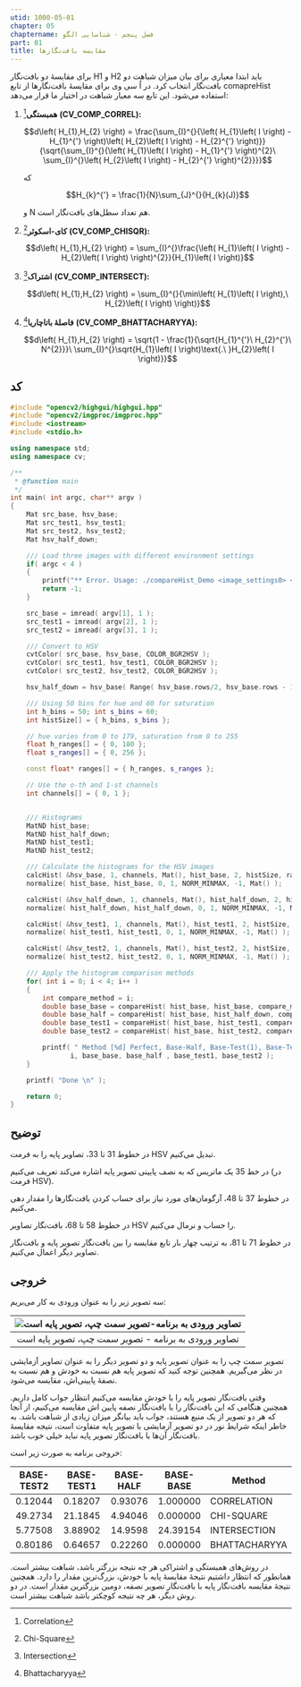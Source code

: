 ```yaml
---
utid: 1000-05-01
chapter: 05
chaptername: فصل پنجم - شناسایی الگو
part: 01
title: مقایسه بافت‌نگارها
---
```


برای مقایسهٔ دو بافت‌نگار H1 و H2 باید ابتدا معیاری برای بیان میزان شباهت دو بافت‌نگار انتخاب کرد. در اُ سی وی برای مقایسهٔ بافت‌نگارها از تابع comapreHist استفاده می‌شود. این تابع سه معیار شباهت در اختیار ما قرار می‌دهد:

1. **همبستگی**[^a] **(CV\_COMP\_CORREL):**

   $$d\left( H_{1},H_{2} \right) = \frac{\sum_{I}^{}{\left( H_{1}\left( I \right) - H_{1}^{'} \right)\left( H_{2}\left( I \right) - H_{2}^{'} \right)}}{\sqrt{\sum_{I}^{}{\left( H_{1}\left( I \right) - H_{1}^{'} \right)^{2}\ \sum_{I}^{}\left( H_{2}\left( I \right) - H_{2}^{'} \right)^{2}}}}$$

   که

   $$H_{k}^{'} = \frac{1}{N}\sum_{J}^{}{H_{k}(J)}$$

   و N هم تعداد سطل‌های بافت‌نگار است.


2. **کای-اسکوئر**[^b] **(CV\_COMP\_CHISQR):**

   $$d\left( H_{1},H_{2} \right) = \sum_{I}^{}\frac{\left( H_{1}\left( I \right) - H_{2}\left( I \right) \right)^{2}}{H_{1}\left( I \right)}$$


3. **اشتراک**[^c] **(CV\_COMP\_INTERSECT):**

   $$d\left( H_{1},H_{2} \right) = \sum_{I}^{}{\min\left( H_{1}\left( I \right),\ H_{2}\left( I \right) \right)}$$


4. **فاصلهٔ باتاچاریا**[^d] **(CV\_COMP\_BHATTACHARYYA):**

   $$d\left( H_{1},H_{2} \right) = \sqrt{1 - \frac{1}{\sqrt{H_{1}^{'}\ H_{2}^{'}\ N^{2}}}\ \sum_{I}^{}\sqrt{H_{1}\left( I \right)\text{.\ }H_{2}\left( I \right)}}$$

[^a]: Correlation

[^b]: Chi-Square

[^c]: Intersection

[^d]: Bhattacharyya



## کد

```c++
#include "opencv2/highgui/highgui.hpp"
#include "opencv2/imgproc/imgproc.hpp"
#include <iostream>
#include <stdio.h>

using namespace std;
using namespace cv;

/**
 * @function main
 */
int main( int argc, char** argv )
{
    Mat src_base, hsv_base;
    Mat src_test1, hsv_test1;
    Mat src_test2, hsv_test2;
    Mat hsv_half_down;

    /// Load three images with different environment settings
    if( argc < 4 )
    {
        printf("** Error. Usage: ./compareHist_Demo <image_settings0> <image_setting1> <image_settings2>\n");
        return -1;
    }

    src_base = imread( argv[1], 1 );
    src_test1 = imread( argv[2], 1 );
    src_test2 = imread( argv[3], 1 );

    /// Convert to HSV
    cvtColor( src_base, hsv_base, COLOR_BGR2HSV );
    cvtColor( src_test1, hsv_test1, COLOR_BGR2HSV );
    cvtColor( src_test2, hsv_test2, COLOR_BGR2HSV );

    hsv_half_down = hsv_base( Range( hsv_base.rows/2, hsv_base.rows - 1 ), Range( 0, hsv_base.cols - 1 ) );

    /// Using 50 bins for hue and 60 for saturation
    int h_bins = 50; int s_bins = 60;
    int histSize[] = { h_bins, s_bins };

    // hue varies from 0 to 179, saturation from 0 to 255
    float h_ranges[] = { 0, 180 };
    float s_ranges[] = { 0, 256 };

    const float* ranges[] = { h_ranges, s_ranges };

    // Use the o-th and 1-st channels
    int channels[] = { 0, 1 };


    /// Histograms
    MatND hist_base;
    MatND hist_half_down;
    MatND hist_test1;
    MatND hist_test2;

    /// Calculate the histograms for the HSV images
    calcHist( &hsv_base, 1, channels, Mat(), hist_base, 2, histSize, ranges, true, false );
    normalize( hist_base, hist_base, 0, 1, NORM_MINMAX, -1, Mat() );

    calcHist( &hsv_half_down, 1, channels, Mat(), hist_half_down, 2, histSize, ranges, true, false );
    normalize( hist_half_down, hist_half_down, 0, 1, NORM_MINMAX, -1, Mat() );

    calcHist( &hsv_test1, 1, channels, Mat(), hist_test1, 2, histSize, ranges, true, false );
    normalize( hist_test1, hist_test1, 0, 1, NORM_MINMAX, -1, Mat() );

    calcHist( &hsv_test2, 1, channels, Mat(), hist_test2, 2, histSize, ranges, true, false );
    normalize( hist_test2, hist_test2, 0, 1, NORM_MINMAX, -1, Mat() );

    /// Apply the histogram comparison methods
    for( int i = 0; i < 4; i++ )
    {
        int compare_method = i;
        double base_base = compareHist( hist_base, hist_base, compare_method );
        double base_half = compareHist( hist_base, hist_half_down, compare_method );
        double base_test1 = compareHist( hist_base, hist_test1, compare_method );
        double base_test2 = compareHist( hist_base, hist_test2, compare_method );

        printf( " Method [%d] Perfect, Base-Half, Base-Test(1), Base-Test(2) : %f, %f, %f, %f \n",
               i, base_base, base_half , base_test1, base_test2 );
    }

    printf( "Done \n" );

    return 0;
}
```



## توضیح

در خطوط 31 تا 33، تصاویر پایه را به فرمت HSV تبدیل می‌کنیم.

در خط 35 یک ماتریس که به نصف پایینی تصویر پایه اشاره می‌کند تعریف می‌کنیم (در فرمت HSV).

در خطوط 37 تا 48، آرگومان‌های مورد نیاز برای حساب کردن بافت‌نگارها را مقدار دهی می‌کنیم.

در خطوط 58 تا 68، بافت‌نگار تصاویر HSV را حساب و نرمال می‌کنیم.

در خطوط 71 تا 81، به ترتیب چهار بار تابع مقایسه را بین بافت‌نگار تصویر پایه و بافت‌نگار تصاویر دیگر اعمال می‌کنیم.



## خروجی

سه تصویر زیر را به عنوان ورودی به کار می‌بریم:

| ![تصاویر ورودی به برنامه-تصویر سمت چپ، تصویر پایه است](/opencv-book/media/image124.png) |
| :----------------------------------------------------------: |
|    تصاویر ورودی به برنامه - تصویر سمت چپ، تصویر پایه است     |

تصویر سمت چپ را به عنوان تصویر پایه و دو تصویر دیگر را به عنوان تصاویر آزمایشی در نظر می‌گیریم. همچنین توجه کنید که تصویر پایه هم نسبت به خودش و هم نسبت به نصفهٔ پایینی‌اش، مقایسه می‌شود.

وقتی بافت‌نگار تصویر پایه را با خودش مقایسه می‌کنیم انتظار جواب کامل داریم. همچنین هنگامی که این بافت‌نگار را با بافت‌نگار نصفه پایین اش مقایسه می‌کنیم، از آنجا که هر دو تصویر از یک منبع هستند، جواب باید بیانگر میزان زیادی از شباهت باشد. به خاطر اینکه شرایط نور در دو تصویر آزمایشی با تصویر پایه متفاوت است، نتیجه مقایسهٔ بافت‌نگار آن‌ها با بافت‌نگار تصویر پایه نباید خیلی خوب باشد.

خروجی برنامه به صورت زیر است:

| BASE-TEST2 | BASE-TEST1 | BASE-HALF | BASE-BASE | Method        |
| :--------: | :--------: | :-------: | :-------: | ------------- |
|  0.12044   |  0.18207   |  0.93076  | 1.000000  | CORRELATION   |
|  49.2734   |  21.1845   |  4.94046  | 0.000000  | CHI-SQUARE    |
|  5.77508   |  3.88902   |  14.9598  | 24.39154  | INTERSECTION  |
|  0.80186   |  0.64657   |  0.22260  | 0.000000  | BHATTACHARYYA |

در روش‌های همبستگی و اشتراکی هر چه نتیجه بزرگتر باشد، شباهت بیشتر است. همانطور که انتظار داشتیم نتیجهٔ مقایسهٔ پایه با خودش، بزرگ‌ترین مقدار را دارد. همچنین نتیجهٔ مقایسه بافت‌نگار پایه با بافت‌نگار تصویر نصفه، دومین بزرگترین مقدار است. در دو روش دیگر، هر چه نتیجه کوچکتر باشد شباهت بیشتر است.